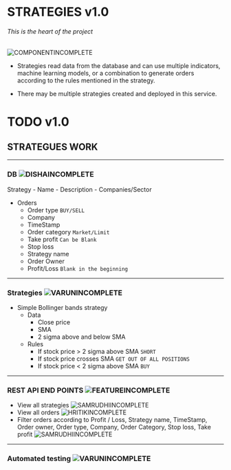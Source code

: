 # STRATEGIES v1.0

###### This is the heart of the project

![COMPONENTINCOMPLETE]

* Strategies read data from the database and can use multiple indicators, machine learning models, or a combination to generate orders according to the rules mentioned in the strategy.

* There may be multiple strategies created and deployed in this service.


# TODO v1.0

## STRATEGUES WORK

---

### DB ![DISHAINCOMPLETE]
Strategy
	- Name
	- Description
	- Companies/Sector
- Orders
	- Order type `BUY/SELL`
	- Company
	- TimeStamp
	- Order category `Market/Limit`
	- Take profit `Can be Blank`
	- Stop loss
	- Strategy name
	- Order Owner
	- Profit/Loss `Blank in the beginning`

---

### Strategies ![VARUNINCOMPLETE]
- Simple Bollinger bands strategy
	- Data
		- Close price
		- SMA
		- 2 sigma above and below SMA
	- Rules
		- If stock price > 2 sigma above SMA `SHORT`
		- If stock price crosses SMA `GET OUT OF ALL POSITIONS`
		- If stock price < 2 sigma above SMA `BUY`

---

### REST API END POINTS ![FEATUREINCOMPLETE]
- View all strategies ![SAMRUDHIINCOMPLETE]
- View all orders ![HRITIKINCOMPLETE]
- Filter orders according to Profit / Loss, Strategy name, TimeStamp, Order owner, Order type, Company, Order Category, Stop loss, Take profit ![SAMRUDHIINCOMPLETE]

---

### Automated testing ![VARUNINCOMPLETE]


[DONE]: https://img.shields.io/badge/DONE-brightgreen
[INCOMPLETE]: https://img.shields.io/badge/INCOMPLETE-red

[VARUNINCOMPLETE]: https://img.shields.io/badge/VARUN-INCOMPLETE-red
[VARUNCOMPLETE]: https://img.shields.io/badge/VARUN-COMPLETE-brightgreen

[DISHAINCOMPLETE]: https://img.shields.io/badge/DISHA-INCOMPLETE-red
[DISHACOMPLETE]: https://img.shields.io/badge/DISHA-COMPLETE-brightgreen

[SAMRUDHIINCOMPLETE]: https://img.shields.io/badge/SAMRUDHI-INCOMPLETE-red
[SAMRUDHICOMPLETE]: https://img.shields.io/badge/SAMRUDHI-COMPLETE-brightgreen

[HRITIKINCOMPLETE]: https://img.shields.io/badge/HRITIK-INCOMPLETE-red
[HRITIKCOMPLETE]: https://img.shields.io/badge/HRITIK-COMPLETE-brightgreen

[BUG]: https://img.shields.io/badge/BUG-red
[BUGFIXED]: https://img.shields.io/badge/BUG-FIXED-brightgreen

[FEATUREINCOMPLETE]: https://img.shields.io/badge/FEATURE-INCOMPLETE-red
[FEATURECOMPLETE]: https://img.shields.io/badge/FEATURE-COMPLETE-brightgreen

[COMPONENTINCOMPLETE]: https://img.shields.io/badge/COMPONENT-INCOMPLETE-red
[COMPONENTCOMPLETE]: https://img.shields.io/badge/COMPONENT-COMPLETE-brightgreen

[MEETINGINCOMPLETE]: https://img.shields.io/badge/MEETING-INCOMPLETE-red

[DOCINCOMPLETE]: https://img.shields.io/badge/DOC-INCOMPLETE-red
[DOCCOMPLETE]: https://img.shields.io/badge/DOC-COMPLETE-brightgreen
